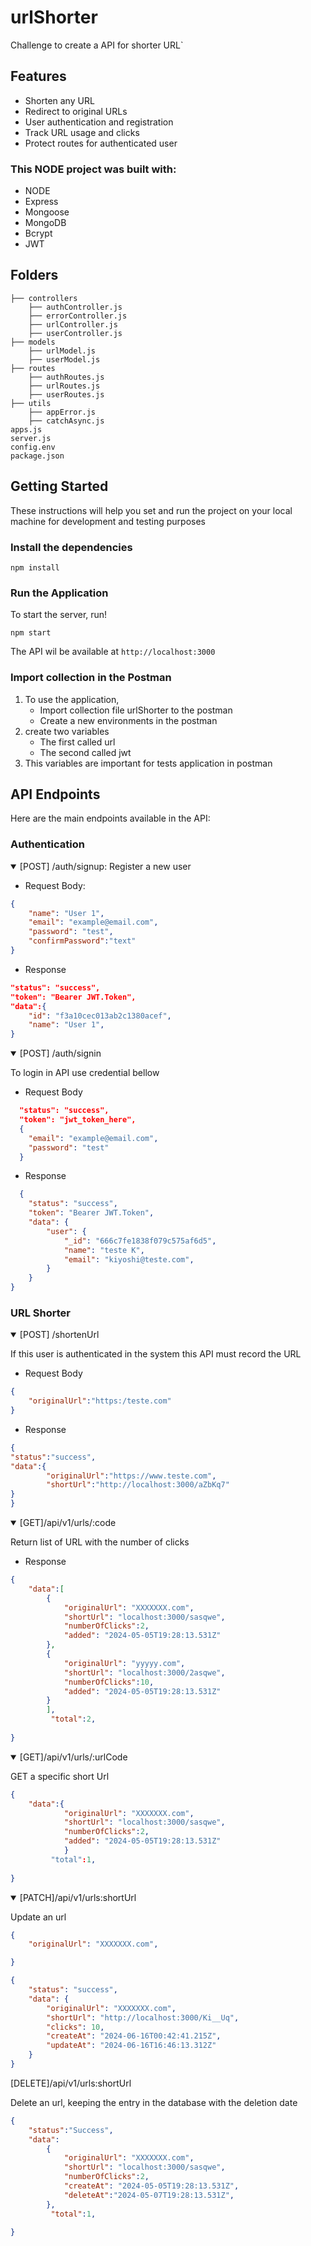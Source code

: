 # urlShorter
Challenge to create a API for shorter URL`

## Features

- Shorten any URL
- Redirect to original URLs
- User authentication and registration
- Track URL usage and clicks
- Protect routes for authenticated user


### This NODE project was built with:

- NODE
- Express
- Mongoose
- MongoDB
- Bcrypt
- JWT


## Folders
````
├── controllers
    ├── authController.js
    ├── errorController.js
    ├── urlController.js
    ├── userController.js
├── models
    ├── urlModel.js
    ├── userModel.js
├── routes
    ├── authRoutes.js
    ├── urlRoutes.js
    ├── userRoutes.js
├── utils
    ├── appError.js
    ├── catchAsync.js
apps.js
server.js
config.env
package.json  
````

## Getting Started

These instructions will help you set and run the project on your local machine for development and testing purposes

### Install the dependencies


```node
npm install
```

 ### Run the Application

 To start the server, run!

```node
npm start
```
The API wil be available at `http://localhost:3000`

### Import collection in the Postman

1. To use the application,
    - Import collection file  urlShorter to the postman
    - Create a new environments in the postman
2. create two variables
    - The first called url
    - The second called jwt
3. This variables are important for tests application in postman

## API Endpoints

Here are the main endpoints available in the API:

### Authentication
<details open>

<summary>[POST] /auth/signup: Register a new user</summary>

- Request Body:

```json
{
    "name": "User 1",
    "email": "example@email.com",
    "password": "test",
    "confirmPassword":"text"
}
```

- Response

```json
"status": "success",
"token": "Bearer JWT.Token",
"data":{
    "id": "f3a10cec013ab2c1380acef",
    "name": "User 1",
}
```

</details>

<details open>
<summary>[POST] /auth/signin</summary>

<p>To login in API use credential bellow</p>

- Request Body

```json
  "status": "success",
  "token": "jwt_token_here",
  {
    "email": "example@email.com",
    "password": "test"
  }
```
- Response

```json
  {
    "status": "success",
    "token": "Bearer JWT.Token",
    "data": {
        "user": {
            "_id": "666c7fe1838f079c575af6d5",
            "name": "teste K",
            "email": "kiyoshi@teste.com",
        }
    }
}
```

</details>


### URL Shorter

<details open>

<summary>[POST] /shortenUrl</summary>

If this user is authenticated in the system this API must record the URL

- Request Body

```json
{
    "originalUrl":"https:/teste.com"
}
```

- Response

```json
{
"status":"success",    
"data":{
        "originalUrl":"https://www.teste.com",
        "shortUrl":"http://localhost:3000/aZbKq7"
}
}
```
</details>

<details open>

<summary>[GET]/api/v1/urls/:code</summary>

<p>Return list of URL with the number of clicks</p>

- Response

```json
{   
    "data":[
        {
            "originalUrl": "XXXXXXX.com",
            "shortUrl": "localhost:3000/sasqwe",
            "numberOfClicks":2,
            "added": "2024-05-05T19:28:13.531Z"
        },
        {
            "originalUrl": "yyyyy.com",
            "shortUrl": "localhost:3000/2asqwe",
            "numberOfClicks":10,
            "added": "2024-05-05T19:28:13.531Z"
        }
        ],
         "total":2,
    
}
```
<details open>

<summary>[GET]/api/v1/urls/:urlCode</summary>

<p>GET a specific short Url</p>

```json
{   
    "data":{
            "originalUrl": "XXXXXXX.com",
            "shortUrl": "localhost:3000/sasqwe",
            "numberOfClicks":2,
            "added": "2024-05-05T19:28:13.531Z"
            }
         "total":1,
    
}
```


<details open>

<summary>[PATCH]/api/v1/urls:shortUrl</summary>

Update an url

```json
{   
    "originalUrl": "XXXXXXX.com",

}

```
```json
{
    "status": "success",
    "data": {
        "originalUrl": "XXXXXXX.com",
        "shortUrl": "http://localhost:3000/Ki__Uq",
        "clicks": 10,
        "createAt": "2024-06-16T00:42:41.215Z",
        "updateAt": "2024-06-16T16:46:13.312Z"
    }
}

```
</details>

<summary>[DELETE]/api/v1/urls:shortUrl</summary>

Delete an url, keeping the entry in the database with the deletion date


```json
{   
    "status":"Success",
    "data":
        {
            "originalUrl": "XXXXXXX.com",
            "shortUrl": "localhost:3000/sasqwe",
            "numberOfClicks":2,
            "createAt": "2024-05-05T19:28:13.531Z",
            "deleteAt":"2024-05-07T19:28:13.531Z",
        },
         "total":1,
    
}

```
</details>